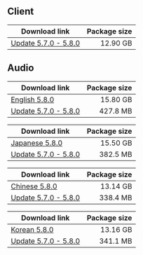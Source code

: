## Client
<!--
| Download link | Package size |
| ------------- | ------------:|
| [Client 5.8.0 Part 1](-----------------------------) | 10 GB |
| [Client 5.8.0 Part 2](-----------------------------) | 10 GB |
| [Client 5.8.0 Part 3](-----------------------------) | 10 GB |
| [Client 5.8.0 Part 4](-----------------------------) | 10 GB |
| [Client 5.8.0 Part 5](-----------------------------) | 10 GB |
| [Client 5.8.0 Part 6](-----------------------------) | 10 GB |
| [Client 5.8.0 Part 7](-----------------------------) | 10 GB |
| [Client 5.8.0 Part 8](-----------------------------) | -- GB |
-->
| Download link | Package size |
| ------------- | ------------:|
| [Update 5.7.0 - 5.8.0](https://mega.nz/file/79hE1LyS#7l4etElSC8JW4bAldoGOBbKceK-kQZGiVx5J5g_rYC8) | 12.90 GB |


## Audio

| Download link | Package size |
| ------------- | ------------:|
| [English 5.8.0](https://mega.nz/file/mQ1CiRBJ#grTiJmcvtRruYej9S2Nycg2SrsN5yXztl5O2Ow67MWE) | 15.80 GB |
| [Update 5.7.0 - 5.8.0](https://mega.nz/file/GgwETIQS#K5cradPWXbv3DC0-5wH7j6X_ZMcMebm0AGAPud7Cxug) | 427.8 MB |

| Download link | Package size |
| ------------- | ------------:|
| [Japanese 5.8.0](https://mega.nz/file/3NNSjKLI#zy6SpJYtMABJo73YZOH0u4fEjqlfWN5RFHJJvL1Yonw) | 15.50 GB |
| [Update 5.7.0 - 5.8.0](https://mega.nz/file/DxJHWByZ#2SiKDcI5PvzoEbn2IlFzPXkvz8IKlsNGT_k0njNmzho) | 382.5 MB |

| Download link | Package size |
| ------------- | ------------:|
| [Chinese 5.8.0](https://mega.nz/file/vgpC0KZQ#BnhFD0w-n5-TatRHWt8K5DpcL8k3bXLkAmpE7X9Dheo) | 13.14 GB |
| [Update 5.7.0 - 5.8.0](https://mega.nz/file/zhgUzQ6a#0eqZMD4Szt5Et6UfB0u4Io0Zxiig8EdOEILqfHecUlc) | 338.4 MB |

| Download link | Package size |
| ------------- | ------------:|
| [Korean 5.8.0](https://mega.nz/file/6RdXzKwL#ncRMUeta65yfjQbebIlosVsNXtlvnYlf0lwturi4GWw) | 13.16 GB |
| [Update 5.7.0 - 5.8.0](https://mega.nz/file/rxJ12YpI#5txGSx1-7L3Tqzxtco-3cQBeZWNow23fVfIiCynrIuU) | 341.1 MB |
